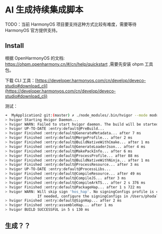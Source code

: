 # AI 生成持续集成脚本

TODO：当前 HarmonyOS 项目要支持这种方式比较有难度，需要等待 HarmonyOS 官方提供支持。

## Install

根据 OpenHarmonyOS 的文档: https://ohpm.openharmony.cn/#/cn/help/quickstart ,需要先安装 ohpm 工具包。

下载 CLI 工具：[https://developer.harmonyos.com/cn/develop/deveco-studio#download_cli](https://developer.harmonyos.com/cn/develop/deveco-studio#download_cli)

测试：

```bash
➜  MyApplication2 git:(master) ✗ ./node_modules/.bin/hvigor --mode module -p product=default assembleHap
> hvigor Starting Hvigor Daemon...
> hvigor WARN: Failed to start hvigor daemon. The build will be started in no-daemon mode.
> hvigor UP-TO-DATE :entry:default@PreBuild...
> hvigor Finished :entry:default@GenerateMetadata... after 7 ms
> hvigor Finished :entry:default@MergeProfile... after 2 ms
> hvigor Finished :entry:default@BuildNativeWithCmake... after 1 ms
> hvigor Finished :entry:default@GenerateLoaderJson... after 4 ms
> hvigor Finished :entry:default@MakePackInfo... after 6 ms
> hvigor Finished :entry:default@ProcessProfile... after 88 ms
> hvigor Finished :entry:default@BuildNativeWithNinja... after 1 ms
> hvigor Finished :entry:default@ProcessResource... after 3 ms
> hvigor UP-TO-DATE :entry:default@ProcessLibs...
> hvigor Finished :entry:default@CompileResource... after 49 ms
> hvigor Finished :entry:default@CompileJS... after 3 ms
> hvigor Finished :entry:default@CompileArkTS... after 2 s 376 ms
> hvigor Finished :entry:default@PackageHap... after 1 s 722 ms
> hvigor WARN: Will skip sign 'hos_hap'. No signingConfigs profile is configured in current project.
               If needed, configure the signingConfigs in /Users/phodal/DevEcoStudioProjects/MyApplication2/build-profile.json5 .
> hvigor Finished :entry:default@SignHap... after 2 ms
> hvigor Finished :entry:assembleHap... after 1 ms
> hvigor BUILD SUCCESSFUL in 5 s 130 ms
```

## 生成？？

